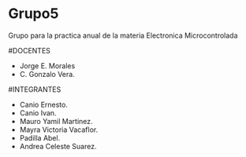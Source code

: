 # Grupo5
Grupo para la practica anual de la materia Electronica Microcontrolada

#DOCENTES 
- Jorge E. Morales
- C. Gonzalo Vera.

#INTEGRANTES 
- Canio Ernesto.
- Canio Ivan.
- Mauro Yamil Martinez.
- Mayra Victoria Vacaflor.
- Padilla Abel.
- Andrea Celeste Suarez.
